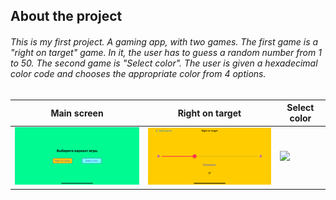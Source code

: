 ## About the project

###### This is my first project. A gaming app, with two games. The first game is a "right on target" game. In it, the user has to guess a random number from 1 to 50. The second game is "Select color". The user is given a hexadecimal color code and chooses the appropriate color from 4 options. 

| Main screen | Right on target | Select color |
| --- | --- | --- |
| <img src="./Demo_Image/Right_on_target_main.png" width="300">|<img src="./Demo_Image/Right_on_target_game.png" width="300">|<img src="./Demo_Image/Right_on_target_game2.png" width="300"> 
